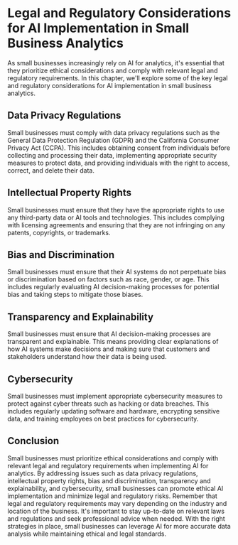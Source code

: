 Legal and Regulatory Considerations for AI Implementation in Small Business Analytics
=======================================================================================================================================================

As small businesses increasingly rely on AI for analytics, it's essential that they prioritize ethical considerations and comply with relevant legal and regulatory requirements. In this chapter, we'll explore some of the key legal and regulatory considerations for AI implementation in small business analytics.

Data Privacy Regulations
------------------------

Small businesses must comply with data privacy regulations such as the General Data Protection Regulation (GDPR) and the California Consumer Privacy Act (CCPA). This includes obtaining consent from individuals before collecting and processing their data, implementing appropriate security measures to protect data, and providing individuals with the right to access, correct, and delete their data.

Intellectual Property Rights
----------------------------

Small businesses must ensure that they have the appropriate rights to use any third-party data or AI tools and technologies. This includes complying with licensing agreements and ensuring that they are not infringing on any patents, copyrights, or trademarks.

Bias and Discrimination
-----------------------

Small businesses must ensure that their AI systems do not perpetuate bias or discrimination based on factors such as race, gender, or age. This includes regularly evaluating AI decision-making processes for potential bias and taking steps to mitigate those biases.

Transparency and Explainability
-------------------------------

Small businesses must ensure that AI decision-making processes are transparent and explainable. This means providing clear explanations of how AI systems make decisions and making sure that customers and stakeholders understand how their data is being used.

Cybersecurity
-------------

Small businesses must implement appropriate cybersecurity measures to protect against cyber threats such as hacking or data breaches. This includes regularly updating software and hardware, encrypting sensitive data, and training employees on best practices for cybersecurity.

Conclusion
----------

Small businesses must prioritize ethical considerations and comply with relevant legal and regulatory requirements when implementing AI for analytics. By addressing issues such as data privacy regulations, intellectual property rights, bias and discrimination, transparency and explainability, and cybersecurity, small businesses can promote ethical AI implementation and minimize legal and regulatory risks. Remember that legal and regulatory requirements may vary depending on the industry and location of the business. It's important to stay up-to-date on relevant laws and regulations and seek professional advice when needed. With the right strategies in place, small businesses can leverage AI for more accurate data analysis while maintaining ethical and legal standards.
